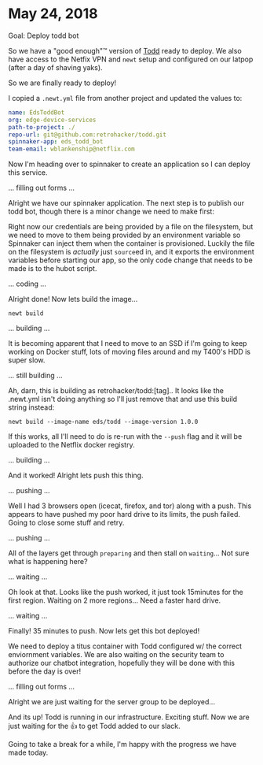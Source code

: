 # May 24, 2018

Goal: Deploy todd bot

So we have a "good enough":tm: version of [Todd](https://github.com/retrohacker/todd) ready to deploy. We also have access to the Netfix VPN and `newt` setup and configured on our latpop (after a day of shaving yaks).

So we are finally ready to deploy!

I copied a `.newt.yml` file from another project and updated the values to:

```yml
name: EdsToddBot
org: edge-device-services
path-to-project: ./
repo-url: git@github.com:retrohacker/todd.git
spinnaker-app: eds_todd_bot
team-email: wblankenship@netflix.com
```

Now I'm heading over to spinnaker to create an application so I can deploy this service.

... filling out forms ...

Alright we have our spinnaker application. The next step is to publish our todd bot, though there is a minor change we need to make first:

Right now our credentials are being provided by a file on the filesystem, but we need to move to them being provided by an environment variable so Spinnaker can inject them when the container is provisioned. Luckily the file on the filesystem is _actually_ just `source`ed in, and it exports the environment variables before starting our app, so the only code change that needs to be made is to the hubot script.

... coding ...

Alright done! Now lets build the image...

`newt build`

... building ...

It is becoming apparent that I need to move to an SSD if I'm going to keep working on Docker stuff, lots of moving files around and my T400's HDD is super slow.

... still building ...

Ah, darn, this is building as retrohacker/todd:[tag].. It looks like the .newt.yml isn't doing anything so I'll just remove that and use this build string instead:

`newt build --image-name eds/todd --image-version 1.0.0`

If this works, all I'll need to do is re-run with the `--push` flag and it will be uploaded to the Netflix docker registry.

... building ...

And it worked! Alright lets push this thing.

... pushing ...

Well I had 3 browsers open (icecat, firefox, and tor) along with a push. This appears to have pushed my poor hard drive to its limits, the push failed. Going to close some stuff and retry.

... pushing ...

All of the layers get through `preparing` and then stall on `waiting`... Not sure what is happening here?

... waiting ...

Oh look at that. Looks like the push worked, it just took 15minutes for the first region. Waiting on 2 more regions... Need a faster hard drive.

... waiting ...

Finally! 35 minutes to push. Now lets get this bot deployed!

We need to deploy a titus container with Todd configured w/ the correct enviornment variables. We are also waiting on the security team to authorize our chatbot integration, hopefully they will be done with this before the day is over!

... filling out forms ...

Alright we are just waiting for the server group to be deployed...

And its up! Todd is running in our infrastructure. Exciting stuff. Now we are just waiting for the :+1: to get Todd added to our slack.

Going to take a break for a while, I'm happy with the progress we have made today.
